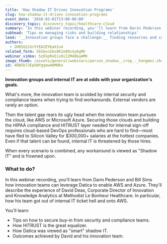 ```yaml
---
title: 'How Shadow IT Drives Innovation Programs'
slug: how-shadow-it-drives-innovation-programs
event_date: '2018-03-01T13:00-06:00'
discovery_topic: discovery_topic/healthcare-cloud
summary: 'In this webinar recording, you''ll learn from Darin Pederson and Bill Sims how innovation teams can leverage Datica to enable AWS and Azure.'
subhead: 'Tips on managing risks and building relationships'
lead: '__Innovation groups face a challenge:__ finding resources and capacity to help their fast-paced, on-demand innovation projects is borderline impossible. Teams must "rob Peter to pay Paul" with internal IT by begging them to allocate unused harddrives and CPU cores for an early-stage project.'
authors:
  - 2H05UZzGrSYEA2EYKakIu4
related_form: 56SmvnI6xOK2e80sSy6gMU
webinar_video: 5zEkpRxEisOiI2M4OGq4MK
image_thumb: /assets/general/webinars/person_shadow__crop_-_hongmei-zhao-227311.jpg
id: 46W5b7JEpGWYgqew4mM0Ke
---
```

__Innovation groups and internal IT are at odds with your organization's goals.__

What's more, the innovation team is scolded by internal security and compliance teams when trying to find workarounds. External vendors are rarely an option.

Then the talent gap rears its ugly head when the innovation team pursues the cloud, like AWS or Microsoft Azure. Securing those clouds and building the HIPAA compliance and HITRUST layer needed for internal sign-off requires cloud-based DevOps professionals who are hard to find—most have fled to Silicon Valley for $300,000+ salaries at the hottest companies. Even if that talent can be found, internal IT is threatened by those hires.

When every scenario is combined, any workaround is viewed as "Shadow IT" and is frowned upon.

### What to do?

In this webinar recording, you'll learn from Darin Pederson and Bill Sims how innovation teams can leverage Datica to enable AWS and Azure. They'll describe the experience of David Deas, Corporate Director of Innovation and Knowledge Analytics at Methodist Le Bonheur Healthcare. In particular, how his team got out of internal IT ticket hell and onto AWS.

You'll learn:

- Tips on how to secure buy-in from security and compliance teams.
- How HITRUST is the great equalizer.
- How Datica was viewed as "smart" shadow IT.
- Outcomes achieved by David and his innovation team.
  